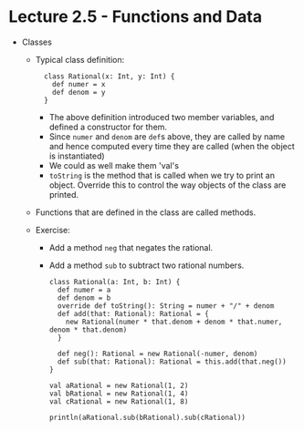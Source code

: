 # Lecture 2.5 - Functions and Data

- Classes
    + Typical class definition:

            class Rational(x: Int, y: Int) {
              def numer = x
              def denom = y
            }

        * The above definition introduced two member variables, and defined a constructor for them.
        * Since `numer` and `denom` are `def`s above, they are called by name and hence computed every time they are called (when the object is instantiated)
        * We could as well make them 'val's
        * `toString` is the method that is called when we try to print an object. Override this to control the way objects of the class are printed.

    + Functions that are defined in the class are called methods.

    + Exercise:
        * Add a method `neg` that negates the rational.
        * Add a method `sub` to subtract two rational numbers.

              class Rational(a: Int, b: Int) {
                def numer = a
                def denom = b
                override def toString(): String = numer + "/" + denom
                def add(that: Rational): Rational = {
                  new Rational(numer * that.denom + denom * that.numer, denom * that.denom)
                }

                def neg(): Rational = new Rational(-numer, denom)
                def sub(that: Rational): Rational = this.add(that.neg())
              }

              val aRational = new Rational(1, 2)
              val bRational = new Rational(1, 4)
              val cRational = new Rational(1, 8)

              println(aRational.sub(bRational).sub(cRational))